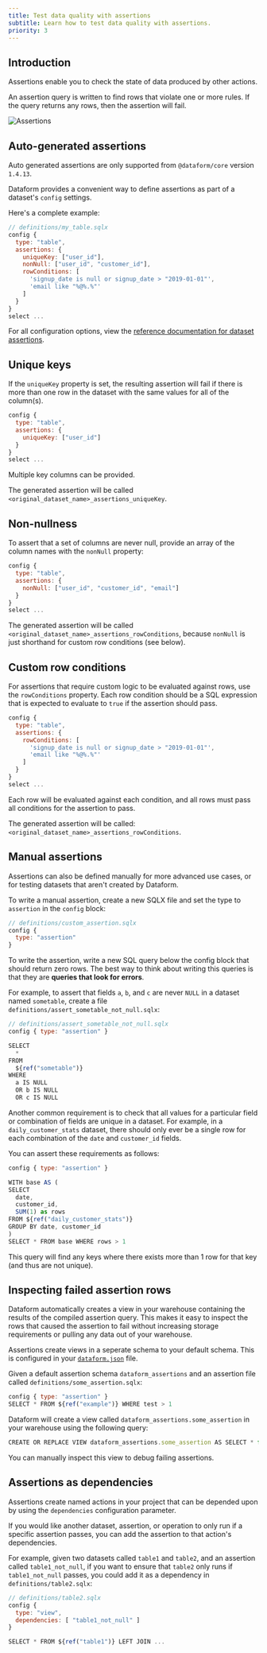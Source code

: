 ```yaml
---
title: Test data quality with assertions
subtitle: Learn how to test data quality with assertions.
priority: 3
---
```


## Introduction

Assertions enable you to check the state of data produced by other actions.

An assertion query is written to find rows that violate one or more rules. If the query returns any rows, then the assertion will fail.

![Assertions](/static/images/assertions.png)

## Auto-generated assertions

<div className="bp3-callout bp3-icon-info-sign" markdown="1">
  Auto generated assertions are only supported from <code>@dataform/core</code> version <code>1.4.13</code>.
</div>

Dataform provides a convenient way to define assertions as part of a dataset's `config` settings.

Here's a complete example:

```js
// definitions/my_table.sqlx
config {
  type: "table",
  assertions: {
    uniqueKey: ["user_id"],
    nonNull: ["user_id", "customer_id"],
    rowConditions: [
      'signup_date is null or signup_date > "2019-01-01"',
      'email like "%@%.%"'
    ]
  }
}
select ...
```

For all configuration options, view the [reference documentation for dataset assertions](/reference#ITableAssertions).

## Unique keys

If the `uniqueKey` property is set, the resulting assertion will fail if there is more than one row in the dataset with the same values for all of the column(s).

```js
config {
  type: "table",
  assertions: {
    uniqueKey: ["user_id"]
  }
}
select ...
```

Multiple key columns can be provided.

The generated assertion will be called `<original_dataset_name>_assertions_uniqueKey`.

## Non-nullness

To assert that a set of columns are never null, provide an array of the column names with the `nonNull` property:

```js
config {
  type: "table",
  assertions: {
    nonNull: ["user_id", "customer_id", "email"]
  }
}
select ...
```

The generated assertion will be called `<original_dataset_name>_assertions_rowConditions`, because `nonNull` is just shorthand for custom row conditions (see below).

## Custom row conditions

For assertions that require custom logic to be evaluated against rows, use the `rowConditions` property. Each row condition should be a SQL expression that is expected to evaluate to `true` if the assertion should pass.

```js
config {
  type: "table",
  assertions: {
    rowConditions: [
      'signup_date is null or signup_date > "2019-01-01"',
      'email like "%@%.%"'
    ]
  }
}
select ...
```

Each row will be evaluated against each condition, and all rows must pass all conditions for the assertion to pass.

The generated assertion will be called: `<original_dataset_name>_assertions_rowConditions`.

## Manual assertions

Assertions can also be defined manually for more advanced use cases, or for testing datasets that aren't created by Dataform.

To write a manual assertion, create a new SQLX file and set the type to `assertion` in the `config` block:

```js
// definitions/custom_assertion.sqlx
config {
  type: "assertion"
}
```

To write the assertion, write a new SQL query below the config block that should return zero rows. The best way to think about writing this queries is that they are **queries that look for errors**.

For example, to assert that fields `a`, `b`, and `c` are never `NULL` in a dataset named `sometable`, create a file `definitions/assert_sometable_not_null.sqlx`:

```js
// definitions/assert_sometable_not_null.sqlx
config { type: "assertion" }

SELECT
  *
FROM
  ${ref("sometable")}
WHERE
  a IS NULL
  OR b IS NULL
  OR c IS NULL
```

Another common requirement is to check that all values for a particular field or combination of fields are unique in a dataset.
For example, in a `daily_customer_stats` dataset, there should only ever be a single row for each combination of the `date` and `customer_id` fields.

You can assert these requirements as follows:

```js
config { type: "assertion" }

WITH base AS (
SELECT
  date,
  customer_id,
  SUM(1) as rows
FROM ${ref("daily_customer_stats")}
GROUP BY date, customer_id
)
SELECT * FROM base WHERE rows > 1
```

This query will find any keys where there exists more than 1 row for that key (and thus are not unique).

## Inspecting failed assertion rows

Dataform automatically creates a view in your warehouse containing the results of the compiled assertion query.
This makes it easy to inspect the rows that caused the assertion to fail without increasing storage requirements or pulling any data out of your warehouse.

Assertions create views in a seperate schema to your default schema. This is configured in your [`dataform.json`](configuration) file.

Given a default assertion schema `dataform_assertions` and an assertion file called `definitions/some_assertion.sqlx`:

```js
config { type: "assertion" }
SELECT * FROM ${ref("example")} WHERE test > 1
```

Dataform will create a view called `dataform_assertions.some_assertion` in your warehouse using the following query:

```js
CREATE OR REPLACE VIEW dataform_assertions.some_assertion AS SELECT * from dataform.example WHERE test > 1
```

You can manually inspect this view to debug failing assertions.

## Assertions as dependencies

Assertions create named actions in your project that can be depended upon by using the `dependencies` configuration parameter.

If you would like another dataset, assertion, or operation to only run if a specific assertion passes, you can add the assertion to that action's dependencies.

For example, given two datasets called `table1` and `table2`, and an assertion called `table1_not_null`, if you want to ensure that `table2` only
runs if `table1_not_null` passes, you could add it as a dependency in `definitions/table2.sqlx`:

```js
// definitions/table2.sqlx
config {
  type: "view",
  dependencies: [ "table1_not_null" ]
}

SELECT * FROM ${ref("table1")} LEFT JOIN ...
```
